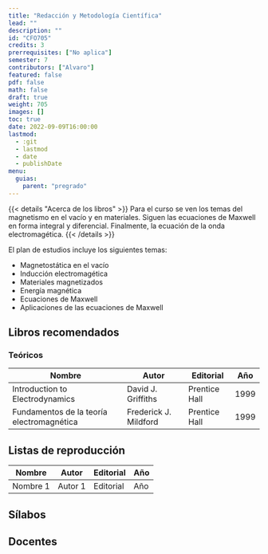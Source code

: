 ```yaml
---
title: "Redacción y Metodología Científica"
lead: ""
description: ""
id: "CFO705"
credits: 3
prerrequisites: ["No aplica"]
semester: 7
contributors: ["Alvaro"]
featured: false
pdf: false
math: false
draft: true
weight: 705
images: []
toc: true
date: 2022-09-09T16:00:00
lastmod:
  - :git
  - lastmod
  - date
  - publishDate
menu:
  guias:
    parent: "pregrado"
---
```


{{< details "Acerca de los libros" >}} Para el curso se ven los temas del magnetismo en el vacío y en materiales. Siguen las ecuaciones de Maxwell en forma integral y diferencial. Finalmente, la ecuación de la onda electromagética. {{< /details >}}

El plan de estudios incluye los siguientes temas:

- Magnetostática en el vacío
- Inducción electromagética
- Materiales magnetizados
- Energía magnética
- Ecuaciones de Maxwell
- Aplicaciones de las ecuaciones de Maxwell

## Libros recomendados

### Teóricos

| Nombre | Autor | Editorial | Año |
| --- | --- | --- | --- |
| Introduction to Electrodynamics | David J. Griffiths | Prentice Hall | 1999 |
| Fundamentos de la teoría electromagnética | Frederick J. Mildford | Prentice Hall | 1999 |

## Listas de reproducción

| Nombre   | Autor   | Editorial | Año |
| -------- | ------- | --------- | --- |
| Nombre 1 | Autor 1 | Editorial | Año |

## Sílabos

## Docentes
